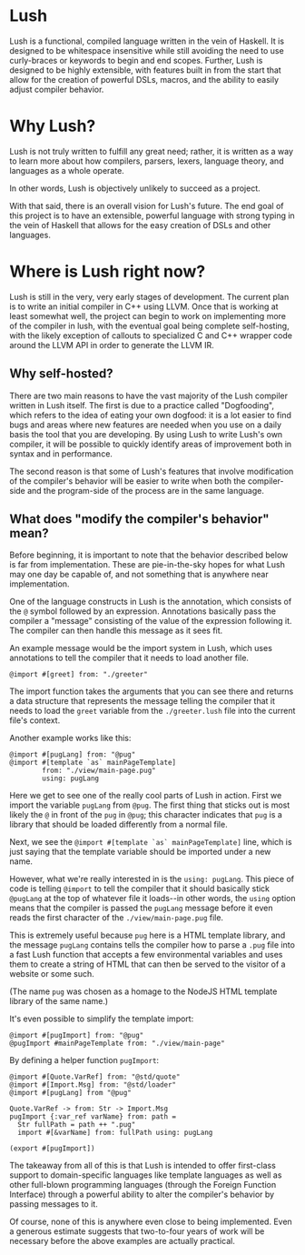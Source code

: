 # Lush
Lush is a functional, compiled language written in the vein of Haskell. It is
designed to be whitespace insensitive while still avoiding the need to use
curly-braces or keywords to begin and end scopes. Further, Lush is designed to
be highly extensible, with features built in from the start that allow for the
creation of powerful DSLs, macros, and the ability to easily adjust compiler
behavior.

# Why Lush?
Lush is not truly written to fulfill any great need; rather, it is written as a
way to learn more about how compilers, parsers, lexers, language theory, and
languages as a whole operate.

In other words, Lush is objectively unlikely to succeed as a project.

With that said, there is an overall vision for Lush's future. The end goal of
this project is to have an extensible, powerful language with strong typing in
the vein of Haskell that allows for the easy creation of DSLs and other
languages.

# Where is Lush right now?
Lush is still in the very, very early stages of development. The current plan is
to write an initial compiler in C++ using LLVM. Once that is working at least
somewhat well, the project can begin to work on implementing more of the
compiler in lush, with the eventual goal being complete self-hosting, with the
likely exception of callouts to specialized C and C++ wrapper code around the
LLVM API in order to generate the LLVM IR.

## Why self-hosted?
There are two main reasons to have the vast majority of the Lush compiler
written in Lush itself. The first is due to a practice called "Dogfooding",
which refers to the idea of eating your own dogfood: it is a lot easier to find
bugs and areas where new features are needed when you use on a daily basis the
tool that you are developing. By using Lush to write Lush's own compiler,
it will be possible to quickly identify areas of improvement both in syntax
and in performance.

The second reason is that some of Lush's features that involve modification of
the compiler's behavior will be easier to write when both the compiler-side
and the program-side of the process are in the same language.

## What does "modify the compiler's behavior" mean?
Before beginning, it is important to note that the behavior described below
is far from implementation. These are pie-in-the-sky hopes for what Lush may
one day be capable of, and not something that is anywhere near implementation.

One of the language constructs in Lush is the annotation, which consists of
the `@` symbol followed by an expression. Annotations basically pass the
compiler a "message" consisting of the value of the expression following it.
The compiler can then handle this message as it sees fit.

An example message would be the import system in Lush, which uses annotations
to tell the compiler that it needs to load another file.

```
@import #[greet] from: "./greeter"
```

The import function takes the arguments that you can see there and returns
a data structure that represents the message telling the compiler that it needs
to load the `greet` variable from the `./greeter.lush` file into the current
file's context.

Another example works like this:

```
@import #[pugLang] from: "@pug"
@import #[template `as` mainPageTemplate]
        from: "./view/main-page.pug"
        using: pugLang
```

Here we get to see one of the really cool parts of Lush in action. First we
import the variable `pugLang` from `@pug`. The first thing that sticks out
is most likely the `@` in front of the `pug` in `@pug`; this character indicates
that `pug` is a library that should be loaded differently from a normal file.

Next, we see the ``@import #[template `as` mainPageTemplate]`` line, which is
just saying that the template variable should be imported under a new name.

However, what we're really interested in is the `using: pugLang`. This piece of
code is telling `@import` to tell the compiler that it should basically stick
`@pugLang` at the top of whatever file it loads--in other words, the `using`
option means that the compiler is passed the `pugLang` message before it even
reads the first character of the `./view/main-page.pug` file.

This is extremely useful because `pug` here is a HTML template library, and
the message `pugLang` contains tells the compiler how to parse a `.pug` file
into a fast Lush function that accepts a few environmental variables and uses
them to create a string of HTML that can then be served to the visitor of a
website or some such.

(The name `pug` was chosen as a homage to the NodeJS HTML template library of
the same name.)

It's even possible to simplify the template import:

```
@import #[pugImport] from: "@pug"
@pugImport #mainPageTemplate from: "./view/main-page"
```

By defining a helper function `pugImport`:

```
@import #[Quote.VarRef] from: "@std/quote"
@import #[Import.Msg] from: "@std/loader"
@import #[pugLang] from "@pug"

Quote.VarRef -> from: Str -> Import.Msg
pugImport {:var_ref varName} from: path =
  Str fullPath = path ++ ".pug"
  import #[&varName] from: fullPath using: pugLang

(export #[pugImport])
```

The takeaway from all of this is that Lush is intended to offer first-class
support to domain-specific languages like template languages as well as other
full-blown programming languages (through the Foreign Function Interface)
through a powerful ability to alter the compiler's behavior by passing
messages to it.

Of course, none of this is anywhere even close to being implemented. Even a
generous estimate suggests that two-to-four years of work will be necessary
before the above examples are actually practical.
